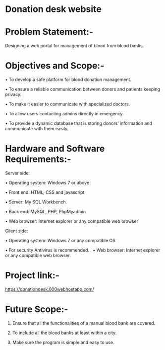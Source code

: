 # Donation desk website
# Problem Statement:-
Designing a web portal for management of blood from blood banks. 
# Objectives and Scope:-

• To develop a safe platform for blood donation management.

• To ensure a reliable communication between donors and patients keeping privacy. 

• To make it easier to communicate with specialized doctors. 

• To allow users contacting admins directly in emergency. 

• To provide a dynamic database that is storing donors’ information and communicate with them easily.
 
# Hardware and Software Requirements:-
Server side: 

• Operating system: Windows 7 or above 

• Front end: HTML, CSS and javascript 

• Server: My SQL Workbench. 

• Back end: MySQL, PHP, PhpMyadmin 

• Web browser: Internet explorer or any compatible web browser 

Client side: 

• Operating system: Windows 7 or any compatible OS 

• For security Antivirus is recommended.
.
• Web browser: Internet explorer or any compatible web browser.
 
# Project link:-
https://donationdesk.000webhostapp.com/

# Future Scope:-

1. Ensure that all the functionalities of a manual blood bank are covered.

2. To include all the blood banks at least within a city.

3. Make sure the program is simple and easy to use.
